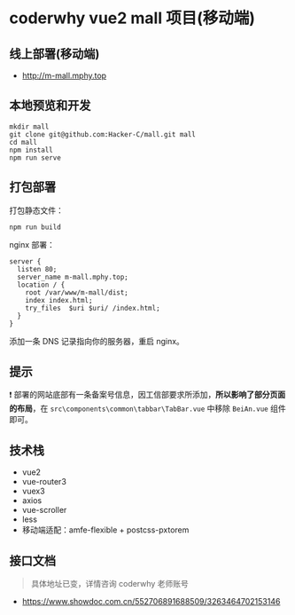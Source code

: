 # coderwhy vue2 mall 项目(移动端)

## 线上部署(移动端)

- http://m-mall.mphy.top

## 本地预览和开发

```
mkdir mall
git clone git@github.com:Hacker-C/mall.git mall
cd mall
npm install
npm run serve
```

## 打包部署

打包静态文件：
```
npm run build
```

nginx 部署：
```nginx
server {
  listen 80;
  server_name m-mall.mphy.top;
  location / {
    root /var/www/m-mall/dist;
    index index.html;
    try_files  $uri $uri/ /index.html;
  }
}
```
添加一条 DNS 记录指向你的服务器，重启 nginx。

## 提示

❗ 部署的网站底部有一条备案号信息，因工信部要求所添加，**所以影响了部分页面的布局**，在 `src\components\common\tabbar\TabBar.vue` 中移除 `BeiAn.vue` 组件即可。
## 技术栈

- vue2
- vue-router3
- vuex3
- axios
- vue-scroller
- less
- 移动端适配：amfe-flexible + postcss-pxtorem

## 接口文档

> 具体地址已变，详情咨询 coderwhy 老师账号

- https://www.showdoc.com.cn/552706891688509/3263464702153146

